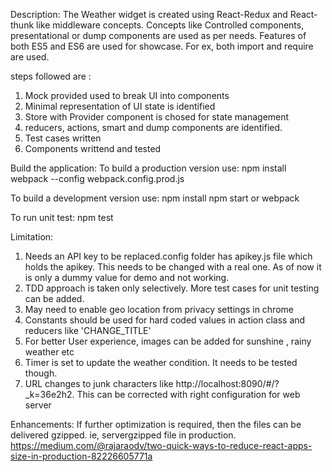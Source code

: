 
Description:
The Weather widget is created using React-Redux and React-thunk like middleware concepts. Concepts like Controlled
components, presentational or dump components are used as per needs. Features of both ES5 and ES6 are used
for showcase. For ex, both import and require are used.


steps followed are :
1. Mock provided used to break UI into components
2. Minimal representation of UI state is identified
3. Store with Provider component is chosed for state management
4. reducers, actions, smart and dump components are identified.
5. Test cases written
6. Components writtend and tested

Build the application:
To build a production version use:
npm install
webpack --config webpack.config.prod.js

To build a development version use:
npm install
npm start
or webpack

To run unit test:
npm test

Limitation:

1. Needs an API key to be replaced.config folder has apikey.js file which holds the apikey.
This needs to be changed with a real one. As of now it is only a dummy value for demo and not working.
2. TDD approach is taken only selectively. More test cases for unit testing can be added.
3. May need to enable geo location from privacy settings in chrome
4. Constants should be used for hard coded values in action class and reducers like 'CHANGE_TITLE'
5. For better User experience, images can be added for sunshine , rainy weather etc
6. Timer is set to update the weather condition. It needs to be tested though.
7. URL changes to junk characters like http://localhost:8090/#/?_k=36e2h2. This can be corrected with
right configuration for web server


Enhancements:
If further optimization is required, then the files can be delivered gzipped.
ie, servergzipped file in production.
https://medium.com/@rajaraodv/two-quick-ways-to-reduce-react-apps-size-in-production-82226605771a
